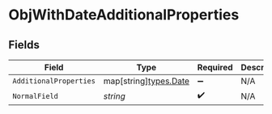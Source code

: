 # ObjWithDateAdditionalProperties


## Fields

| Field                                           | Type                                            | Required                                        | Description                                     |
| ----------------------------------------------- | ----------------------------------------------- | ----------------------------------------------- | ----------------------------------------------- |
| `AdditionalProperties`                          | map[string][types.Date](../../../types/date.md) | :heavy_minus_sign:                              | N/A                                             |
| `NormalField`                                   | *string*                                        | :heavy_check_mark:                              | N/A                                             |